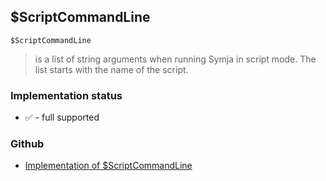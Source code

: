 ## $ScriptCommandLine

```
$ScriptCommandLine
```

> is a list of string arguments when running Symja in script mode. The list starts with the name of the script.







### Implementation status

* &#x2705; - full supported

### Github

* [Implementation of $ScriptCommandLine](https://github.com/axkr/symja_android_library/blob/master/symja_android_library/matheclipse-core/src/main/java/org/matheclipse/core/builtin/ConstantDefinitions.java#L516) 
